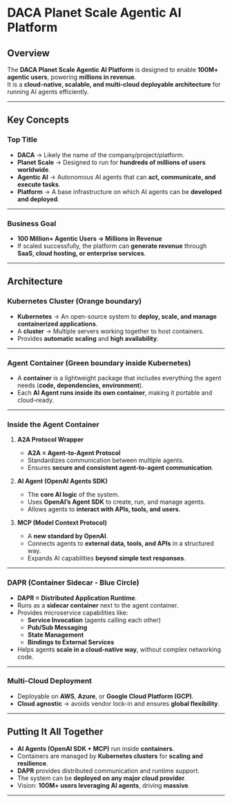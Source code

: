 # DACA Planet Scale Agentic AI Platform

## Overview
The **DACA Planet Scale Agentic AI Platform** is designed to enable **100M+ agentic users**, powering **millions in revenue**.  
It is a **cloud-native, scalable, and multi-cloud deployable architecture** for running AI agents efficiently.

---

## Key Concepts

### **Top Title**
- **DACA** → Likely the name of the company/project/platform.  
- **Planet Scale** → Designed to run for **hundreds of millions of users worldwide**.  
- **Agentic AI** → Autonomous AI agents that can **act, communicate, and execute tasks**.  
- **Platform** → A base infrastructure on which AI agents can be **developed and deployed**.  

---

### **Business Goal**
- **100 Million+ Agentic Users → Millions in Revenue**  
- If scaled successfully, the platform can **generate revenue** through **SaaS, cloud hosting, or enterprise services**.  

---

## **Architecture**

### **Kubernetes Cluster (Orange boundary)**
- **Kubernetes** → An open-source system to **deploy, scale, and manage containerized applications**.  
- A **cluster** → Multiple servers working together to host containers.  
- Provides **automatic scaling** and **high availability**.  

---

### **Agent Container (Green boundary inside Kubernetes)**
- A **container** is a lightweight package that includes everything the agent needs (**code, dependencies, environment**).  
- Each **AI Agent runs inside its own container**, making it portable and cloud-ready.  

---

### **Inside the Agent Container**
1. **A2A Protocol Wrapper**  
   - **A2A = Agent-to-Agent Protocol**  
   - Standardizes communication between multiple agents.  
   - Ensures **secure and consistent agent-to-agent communication**.  

2. **AI Agent (OpenAI Agents SDK)**  
   - The **core AI logic** of the system.  
   - Uses **OpenAI’s Agent SDK** to create, run, and manage agents.  
   - Allows agents to **interact with APIs, tools, and users**.  

3. **MCP (Model Context Protocol)**  
   - A **new standard by OpenAI**.  
   - Connects agents to **external data, tools, and APIs** in a structured way.  
   - Expands AI capabilities **beyond simple text responses**.  

---

### **DAPR (Container Sidecar - Blue Circle)**
- **DAPR = Distributed Application Runtime**.  
- Runs as a **sidecar container** next to the agent container.  
- Provides microservice capabilities like:  
  - **Service Invocation** (agents calling each other)  
  - **Pub/Sub Messaging**  
  - **State Management**  
  - **Bindings to External Services**  
- Helps agents **scale in a cloud-native way**, without complex networking code.  

---

### **Multi-Cloud Deployment**
- Deployable on **AWS**, **Azure**, or **Google Cloud Platform (GCP)**.  
- **Cloud agnostic** → avoids vendor lock-in and ensures **global flexibility**.  

---

## **Putting It All Together**
- **AI Agents (OpenAI SDK + MCP)** run inside **containers**.  
- Containers are managed by **Kubernetes clusters** for **scaling and resilience**.  
- **DAPR** provides distributed communication and runtime support.  
- The system can be **deployed on any major cloud provider**.  
- Vision: **100M+ users leveraging AI agents**, driving  **massive**. 

---
